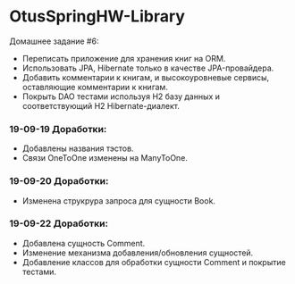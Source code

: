 # OtusSpringHW-Library

Домашнее задание #6:
- Переписать приложение для хранения книг на ORM.
- Использовать JPA, Hibernate только в качестве JPA-провайдера.
- Добавить комментарии к книгам, и высокоуровневые сервисы, оставляющие комментарии к книгам.
- Покрыть DAO тестами используя H2 базу данных и соответствующий H2 Hibernate-диалект.

### 19-09-19 Доработки:
- Добавлены названия тэстов.
- Связи OneToOne изменены на ManyToOne.

### 19-09-20 Доработки:
- Изменена струкрура запроса для сущности Book.

### 19-09-22 Доработки:
- Добавлена сущность Comment.
- Изменение механизма добавления/обновления сущностей.
- Добавление классов для обработки сущности Comment и покрытие тестами. 